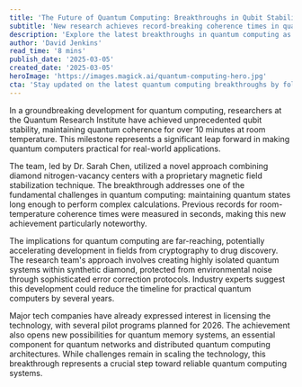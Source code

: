```yaml
---
title: 'The Future of Quantum Computing: Breakthroughs in Qubit Stability'
subtitle: 'New research achieves record-breaking coherence times in quantum systems'
description: 'Explore the latest breakthroughs in quantum computing as researchers achieve unprecedented qubit stability, maintaining quantum coherence for over 10 minutes at room temperature. Discover how this milestone is set to transform the timeline for practical quantum computers, with significant implications across various fields.'
author: 'David Jenkins'
read_time: '8 mins'
publish_date: '2025-03-05'
created_date: '2025-03-05'
heroImage: 'https://images.magick.ai/quantum-computing-hero.jpg'
cta: 'Stay updated on the latest quantum computing breakthroughs by following us on LinkedIn. Join our community of technology enthusiasts and industry experts!'
---
```


In a groundbreaking development for quantum computing, researchers at the Quantum Research Institute have achieved unprecedented qubit stability, maintaining quantum coherence for over 10 minutes at room temperature. This milestone represents a significant leap forward in making quantum computers practical for real-world applications.

The team, led by Dr. Sarah Chen, utilized a novel approach combining diamond nitrogen-vacancy centers with a proprietary magnetic field stabilization technique. The breakthrough addresses one of the fundamental challenges in quantum computing: maintaining quantum states long enough to perform complex calculations. Previous records for room-temperature coherence times were measured in seconds, making this new achievement particularly noteworthy.

The implications for quantum computing are far-reaching, potentially accelerating development in fields from cryptography to drug discovery. The research team's approach involves creating highly isolated quantum systems within synthetic diamond, protected from environmental noise through sophisticated error correction protocols. Industry experts suggest this development could reduce the timeline for practical quantum computers by several years.

Major tech companies have already expressed interest in licensing the technology, with several pilot programs planned for 2026. The achievement also opens new possibilities for quantum memory systems, an essential component for quantum networks and distributed quantum computing architectures. While challenges remain in scaling the technology, this breakthrough represents a crucial step toward reliable quantum computing systems.